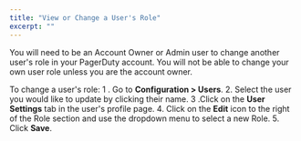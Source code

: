 ```yaml
---
title: "View or Change a User's Role"
excerpt: ""
---
```

You will need to be an Account Owner or Admin user to change another user's role in your PagerDuty account. You will not be able to change your own user role unless you are the account owner.

To change a user's role:
1 . Go to **Configuration > Users**.
2. Select the user you would like to update by clicking their name.
3 .Click on the **User Settings** tab in the user's profile page.
4. Click on the **Edit** icon to the right of the Role section and use the dropdown menu to select a new Role.
5. Click **Save**.